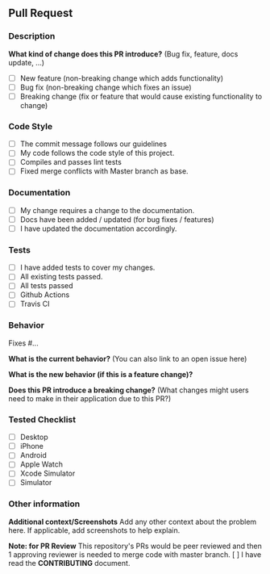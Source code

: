 <!--- Please check if the PR fulfills these requirements-->

## Pull Request

### Description

**What kind of change does this PR introduce?** (Bug fix, feature, docs update, ...)

- [ ] New feature (non-breaking change which adds functionality)
- [ ] Bug fix (non-breaking change which fixes an issue)
- [ ] Breaking change (fix or feature that would cause existing functionality to change)

### Code Style

- [ ] The commit message follows our guidelines
- [ ] My code follows the code style of this project.
- [ ] Compiles and passes lint tests
- [ ] Fixed merge conflicts with Master branch as base.

### Documentation

- [ ] My change requires a change to the documentation.
- [ ] Docs have been added / updated (for bug fixes / features)
- [ ] I have updated the documentation accordingly.

### Tests

- [ ] I have added tests to cover my changes.
- [ ] All existing tests passed.
- [ ] All tests passed
- [ ] Github Actions
- [ ] Travis CI

### Behavior

Fixes #...

**What is the current behavior?** (You can also link to an open issue here)

**What is the new behavior (if this is a feature change)?**

**Does this PR introduce a breaking change?** (What changes might users need to make in their application due to this PR?)

### Tested Checklist

- [ ] Desktop
- [ ] iPhone
- [ ] Android
- [ ] Apple Watch
- [ ] Xcode Simulator
- [ ] Simulator

### Other information

**Additional context/Screenshots**
Add any other context about the problem here. If applicable, add screenshots to help explain.

**Note: for PR Review**
This repository's PRs would be peer reviewed and then 1 approving reviewer is needed to merge code with master branch.
[ ] I have read the **CONTRIBUTING** document.
